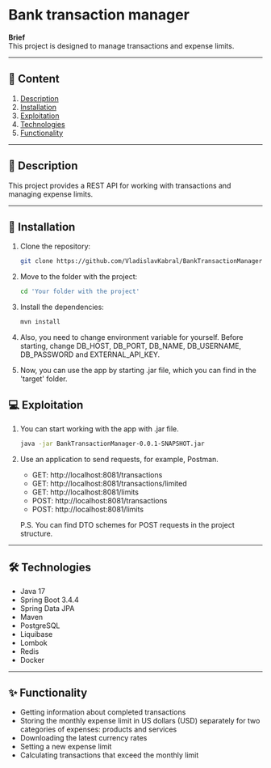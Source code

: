 # Bank transaction manager

**Brief**  
This project is designed to manage transactions and expense limits.

---

## 📂 Content

1. [Description](#-description)
2. [Installation](#-installation)
3. [Exploitation](#-exploitation)
4. [Technologies](#-technologies)
5. [Functionality](#-functionality)

---

## 📝 Description

This project provides a REST API for working with transactions and managing expense limits.

---

## 🚀 Installation

1. Clone the repository:
   ```bash
   git clone https://github.com/VladislavKabral/BankTransactionManager.git

2. Move to the folder with the project:

   ```bash
   cd 'Your folder with the project'

3. Install the dependencies:

   ```bash
   mvn install
   
4. Also, you need to change environment variable for yourself. Before starting, change DB_HOST, DB_PORT, DB_NAME, DB_USERNAME, DB_PASSWORD and EXTERNAL_API_KEY.

5. Now, you can use the app by starting .jar file, which you can find in the 'target' folder. 

## 💻 Exploitation

1. You can start working with the app with .jar file.

   ```bash
   java -jar BankTransactionManager-0.0.1-SNAPSHOT.jar   
   
2. Use an application to send requests, for example, Postman.
   
   * GET: http://localhost:8081/transactions
   * GET: http://localhost:8081/transactions/limited
   * GET: http://localhost:8081/limits
   * POST: http://localhost:8081/transactions
   * POST: http://localhost:8081/limits

   P.S. You can find DTO schemes for POST requests in the project  structure.

---

## 🛠️ Technologies

   * Java 17
   * Spring Boot 3.4.4
   * Spring Data JPA
   * Maven
   * PostgreSQL
   * Liquibase
   * Lombok
   * Redis
   * Docker

---

## ✨ Functionality

   * Getting information about completed transactions
   * Storing the monthly expense limit in US dollars (USD) separately for two categories of expenses: products and services
   * Downloading the latest currency rates
   * Setting a new expense limit
   * Calculating transactions that exceed the monthly limit

